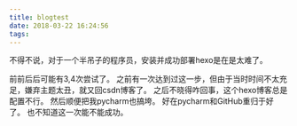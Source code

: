 ```yaml
---
title: blogtest
date: 2018-03-22 16:24:56
tags:
---
```

不得不说，对于一个半吊子的程序员，安装并成功部署hexo是在是太难了。
<!-- more -->
前前后后可能有3,4次尝试了。
之前有一次达到过这一步，但由于当时时间不太充足，嫌弃主题太丑，就又回csdn博客了。
之后不晓得咋回事，这个hexo博客总是配置不行。
然后顺便把我pycharm也搞垮。
好在pycharm和GitHub重归于好了。
也不知道这一次能不能成功。